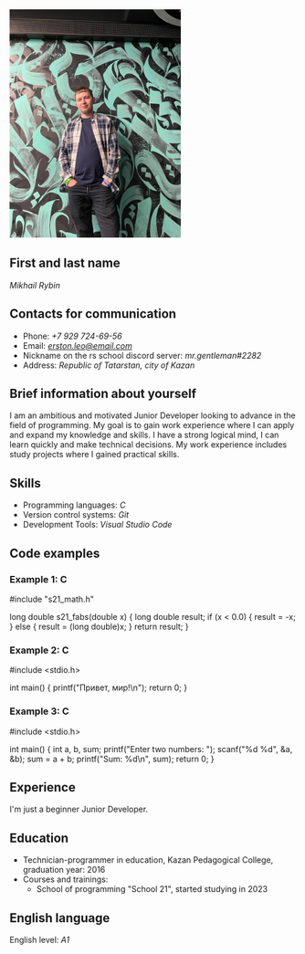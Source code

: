 <img src="/images/Mikhail.jpg" alt="Mikhail Rybin" width="300" height="400">

## First and last name
*Mikhail Rybin*

## Contacts for communication
- Phone: *+7 929 724-69-56*
- Email: *erston.leo@email.com*
- Nickname on the rs school discord server: *mr.gentleman#2282*
- Address: *Republic of Tatarstan, city of Kazan*

## Brief information about yourself
I am an ambitious and motivated Junior Developer looking to advance in the field of programming. My goal is to gain work experience where I can apply and expand my knowledge and skills. I have a strong logical mind, I can learn quickly and make technical decisions. My work experience includes study projects where I gained practical skills.

## Skills
- Programming languages: *C*
- Version control systems: *Git*
- Development Tools: *Visual Studio Code*

## Code examples
### Example 1: C

#include "s21_math.h"

long double s21_fabs(double x) {
  long double result;
  if (x < 0.0) {
    result = -x;
  } else {
    result = (long double)x;
  }
  return result;
}

### Example 2: C

#include <stdio.h>

int main() {
    printf("Привет, мир!\n");
    return 0;
}

### Example 3: C

#include <stdio.h>

int main() {
    int a, b, sum;
    printf("Enter two numbers: ");
    scanf("%d %d", &a, &b);
    sum = a + b;
    printf("Sum: %d\n", sum);
    return 0;
}

## Experience
I'm just a beginner Junior Developer.

## Education
- Technician-programmer in education, Kazan Pedagogical College, graduation year: 2016
- Courses and trainings:
  - School of programming "School 21", started studying in 2023

## English language
English level: *A1*